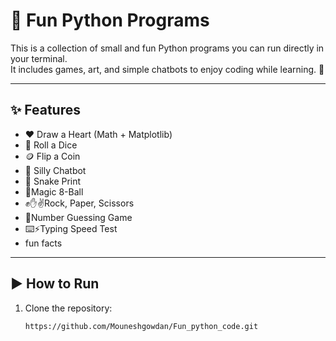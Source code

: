 # 🎉 Fun Python Programs

This is a collection of small and fun Python programs you can run directly in your terminal.  
It includes games, art, and simple chatbots to enjoy coding while learning. 🚀

---

## ✨ Features
- ❤️ Draw a Heart (Math + Matplotlib)
- 🎲 Roll a Dice
- 🪙 Flip a Coin
- 🤖 Silly Chatbot
- 🐍 Snake Print
-  🎱Magic 8-Ball
-  ✊✋✌️Rock, Paper, Scissors 
-  🎲Number Guessing Game
-  ⌨️⚡Typing Speed Test
-  fun facts

---

## ▶️ How to Run
1. Clone the repository:
   ```bash
   https://github.com/Mouneshgowdan/Fun_python_code.git
